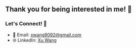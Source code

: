## Thank you for being interested in me! 🌟

### Let's Connect! 🚀

- 📧 Email: [xwang9092@gmail.com](mailto:xwang9092@gmail.com)
- 🌐 LinkedIn: [Xu Wang](https://www.linkedin.com/in/xu-wang-vt/)
